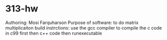 # 313-hw

Authoring: Mosi Farquharson
Purpose of software: to do matrix multiplicaiton
build instrctions: use the gcc compiler to compile the c code in c99 first then c++ code then runexecutable
